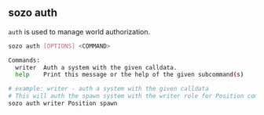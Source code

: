 ## sozo auth

`auth` is used to manage world authorization.

```sh
sozo auth [OPTIONS] <COMMAND>
```

```sh
Commands:
  writer  Auth a system with the given calldata.
  help    Print this message or the help of the given subcommand(s)
```

```sh
# example: writer - auth a system with the given calldata
# This will auth the spawn system with the writer role for Position component
sozo auth writer Position spawn
```